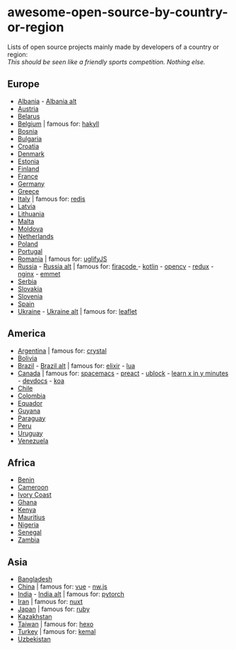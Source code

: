 # awesome-open-source-by-country-or-region
Lists of open source projects mainly made by developers of a country or region:  
*This should be seen like a friendly sports competition. Nothing else.*

## Europe

- [Albania](https://github.com/redjanym/awesome-made-by-albanians) - [Albania alt](https://github.com/IonicaBizau/made-in-albania)
- [Austria](https://github.com/IonicaBizau/made-in-austria)
- [Belarus](https://github.com/IonicaBizau/made-in-belarus)
- [Belgium](https://github.com/IonicaBizau/made-in-belgium) | famous for: [hakyll](https://github.com/jaspervdj/hakyll)
- [Bosnia](https://github.com/IonicaBizau/made-in-bosnia)
- [Bulgaria](https://github.com/IonicaBizau/made-in-bulgaria)
- [Croatia](https://github.com/IonicaBizau/made-in-croatia)
- [Denmark](https://github.com/IonicaBizau/made-in-denmark)
- [Estonia](https://github.com/IonicaBizau/made-in-estonia)
- [Finland](https://github.com/IonicaBizau/made-in-finland)
- [France](https://github.com/IonicaBizau/made-in-france)
- [Germany](https://github.com/b3z/made-in-germany)
- [Greece](https://github.com/IonicaBizau/made-in-greece)
- [Italy](https://github.com/IonicaBizau/made-in-italy) | famous for: [redis](https://github.com/redis/redis)
- [Latvia](https://github.com/IonicaBizau/made-in-latvia)
- [Lithuania](https://github.com/IonicaBizau/made-in-lithuania)
- [Malta](https://github.com/IonicaBizau/made-in-malta)
- [Moldova](https://github.com/IonicaBizau/made-in-moldova)
- [Netherlands](https://github.com/IonicaBizau/made-in-netherlands)
- [Poland](https://github.com/IonicaBizau/made-in-poland)
- [Portugal](https://github.com/IonicaBizau/made-in-portugal)
- [Romania](https://github.com/IonicaBizau/made-in-romania) | famous for: [uglifyJS](https://github.com/mishoo/UglifyJS)
- [Russia](https://github.com/igoradamenko/awesome-made-by-russians) - [Russia alt](https://github.com/IonicaBizau/made-in-russia) | famous for: [firacode ](https://github.com/tonsky/FiraCode) - [kotlin](https://github.com/JetBrains/kotlin) - [opencv](https://github.com/opencv/opencv) - [redux](https://github.com/reduxjs/redux) - [nginx](https://github.com/nginx/nginx) - [emmet](https://github.com/emmetio/emmet)
- [Serbia](https://github.com/IonicaBizau/made-in-serbia)
- [Slovakia](https://github.com/IonicaBizau/made-in-slovakia)
- [Slovenia](https://github.com/IonicaBizau/made-in-slovenia)
- [Spain](https://github.com/IonicaBizau/made-in-spain)
- [Ukraine](https://github.com/chernivtsijs/made-in-ukraine) - [Ukraine alt](https://github.com/IonicaBizau/made-in-ukraine) | famous for: [leaflet](https://github.com/Leaflet/Leaflet)

## America

- [Argentina](https://github.com/IonicaBizau/made-in-argentina) | famous for: [crystal](https://github.com/crystal-lang/crystal)
- [Bolivia](https://github.com/IonicaBizau/made-in-bolivia)
- [Brazil](https://github.com/felipefialho/awesome-made-by-brazilians) - [Brazil alt](https://github.com/IonicaBizau/made-in-brazil) | famous for: [elixir](https://github.com/elixir-lang/elixir) - [lua](https://github.com/lua/lua)
- [Canada](https://github.com/suguru03/made-in-canada) | famous for: [spacemacs](https://github.com/syl20bnr/spacemacs) - [preact](https://github.com/preactjs/preact) - [ublock](https://github.com/gorhill/uBlock) - [learn x in y minutes](https://github.com/adambard/learnxinyminutes-docs) - [devdocs](https://github.com/freeCodeCamp/devdocs) - [koa](https://github.com/koajs/koa)
- [Chile](https://github.com/IonicaBizau/made-in-chile)
- [Colombia](https://github.com/IonicaBizau/made-in-colombia)
- [Equador](https://github.com/IonicaBizau/made-in-ecuador)
- [Guyana](https://github.com/IonicaBizau/made-in-guyana)
- [Paraguay](https://github.com/IonicaBizau/made-in-paraguay)
- [Peru](https://github.com/IonicaBizau/made-in-peru)
- [Uruguay](https://github.com/IonicaBizau/made-in-uruguay)
- [Venezuela](https://github.com/IonicaBizau/made-in-venezuela)

## Africa

- [Benin](https://github.com/0l1v3r5/made-in-benin)
- [Cameroon](https://github.com/roc41d/made-in-cameroon)
- [Ivory Coast](https://github.com/codedivoire/made-in-ci)
- [Ghana](https://github.com/devcongress/made-in-ghana)
- [Kenya](https://github.com/MadeInKenya/madeinkenya.github.io)
- [Mauritius](https://github.com/Humeira/made-in-Mauritius)
- [Nigeria](https://github.com/acekyd/made-in-nigeria)
- [Senegal](https://github.com/JoloffCode/made-in-senegal)
- [Zambia](https://github.com/ZambianTech/made-in-zambia)


## Asia

- [Bangladesh](https://github.com/made-in-bangladesh/made-in-bangladesh)
- [China](https://github.com/JN-H/awesome-made-by-chinese) | famous for: [vue](https://github.com/vuejs/vue) - [nw.js](https://github.com/nwjs/nw.js)
- [India](https://github.com/jeswinsimon/awesome-made-by-indians) - [India alt](https://github.com/IonicaBizau/made-in-india) | famous for: [pytorch](https://github.com/pytorch/pytorch)
- [Iran](https://github.com/mohebifar/made-in-iran) | famous for: [nuxt](https://github.com/nuxt/nuxt.js)
- [Japan](https://github.com/suguru03/made-in-japan) | famous for: [ruby](https://github.com/ruby/ruby)
- [Kazakhstan](https://github.com/nugmanoff/awesome-made-in-kz)
- [Taiwan](https://github.com/hueitan/made-in-taiwan) | famous for: [hexo](https://github.com/hexojs/hexo)
- [Turkey](https://github.com/IonicaBizau/made-in-turkey) | famous for: [kemal](https://github.com/kemalcr/kemal)
- [Uzbekistan](https://github.com/webstyle/made-in-uzbekistan)